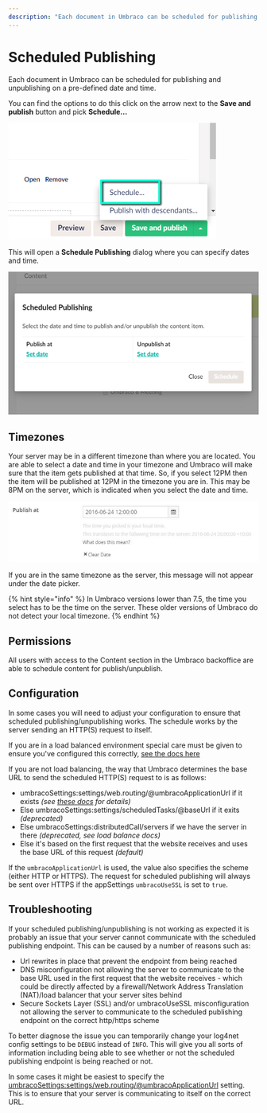 ```yaml
---
description: "Each document in Umbraco can be scheduled for publishing and unpublishing on a pre-defined date and time."
---
```


# Scheduled Publishing

Each document in Umbraco can be scheduled for publishing and unpublishing on a pre-defined date and time.

You can find the options to do this click on the arrow next to the **Save and publish** button and pick **Schedule...**

![Scheduled publishing](images/schedule.png)

This will open a **Schedule Publishing** dialog where you can specify dates and time.

![Scheduled publishing](images/scheduled-publishing-8.png)

## Timezones

Your server may be in a different timezone than where you are located. You are able to select a date and time in your timezone and Umbraco will make sure that the item gets published at that time. So, if you select 12PM then the item will be published at 12PM in the timezone you are in. This may be 8PM on the server, which is indicated when you select the date and time.

![Scheduled publishing](images/Publish-Timezone-Difference.jpg)

If you are in the same timezone as the server, this message will not appear under the date picker.

{% hint style="info" %}
In Umbraco versions lower than 7.5, the time you select has to be the time on the server. These older versions of Umbraco do not detect your local timezone.
{% endhint %}

## Permissions

All users with access to the Content section in the Umbraco backoffice are able to schedule content for publish/unpublish.

## Configuration

In some cases you will need to adjust your configuration to ensure that scheduled publishing/unpublishing works. The schedule works by the server sending an HTTP(S) request to itself.

If you are in a load balanced environment special care must be given to ensure you've configured this correctly, [see the docs here](../setup/server-setup/load-balancing/file-system-replication.md)

If you are not load balancing, the way that Umbraco determines the base URL to send the scheduled HTTP(S) request to is as follows:

* umbracoSettings:settings/web.routing/@umbracoApplicationUrl if it exists _(see [these docs](../../reference/configuration/webroutingsettings.md) for details)_
* Else umbracoSettings:settings/scheduledTasks/@baseUrl if it exits _(deprecated)_
* Else umbracoSettings:distributedCall/servers if we have the server in there _(deprecated, see load balance docs)_
* Else it's based on the first request that the website receives and uses the base URL of this request _(default)_

If the `umbracoApplicationUrl` is used, the value also specifies the scheme (either HTTP or HTTPS). The request for scheduled publishing will always be sent over HTTPS if the appSettings `umbracoUseSSL` is set to `true`.

## Troubleshooting

If your scheduled publishing/unpublishing is not working as expected it is probably an issue that your server cannot communicate with the scheduled publishing endpoint. This can be caused by a number of reasons such as:

* Url rewrites in place that prevent the endpoint from being reached
* DNS misconfiguration not allowing the server to communicate to the base URL used in the first request that the website receives - which could be directly affected by a firewall/Network Address Translation (NAT)/load balancer that your server sites behind
* Secure Sockets Layer (SSL) and/or umbracoUseSSL misconfiguration not allowing the server to communicate to the scheduled publishing endpoint on the correct http/https scheme

To better diagnose the issue you can temporarily change your log4net config settings to be `DEBUG` instead of `INFO`. This will give you all sorts of information including being able to see whether or not the scheduled publishing endpoint is being reached or not.

In some cases it might be easiest to specify the [umbracoSettings:settings/web.routing/@umbracoApplicationUrl](../../reference/configuration/webroutingsettings.md) setting. This is to ensure that your server is communicating to itself on the correct URL.
